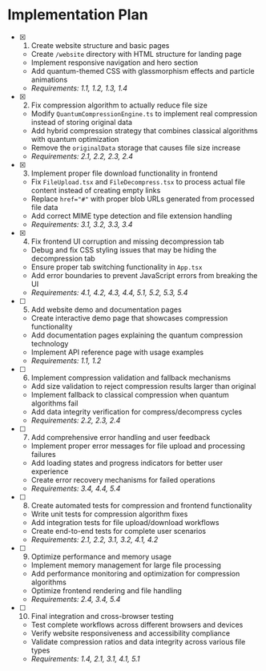 # Implementation Plan

- [x] 1. Create website structure and basic pages
  - Create `/website` directory with HTML structure for landing page
  - Implement responsive navigation and hero section
  - Add quantum-themed CSS with glassmorphism effects and particle animations
  - _Requirements: 1.1, 1.2, 1.3, 1.4_

- [x] 2. Fix compression algorithm to actually reduce file size
  - Modify `QuantumCompressionEngine.ts` to implement real compression instead of storing original data
  - Add hybrid compression strategy that combines classical algorithms with quantum optimization
  - Remove the `originalData` storage that causes file size increase
  - _Requirements: 2.1, 2.2, 2.3, 2.4_

- [x] 3. Implement proper file download functionality in frontend
  - Fix `FileUpload.tsx` and `FileDecompress.tsx` to process actual file content instead of creating empty links
  - Replace `href="#"` with proper blob URLs generated from processed file data
  - Add correct MIME type detection and file extension handling
  - _Requirements: 3.1, 3.2, 3.3, 3.4_

- [x] 4. Fix frontend UI corruption and missing decompression tab
  - Debug and fix CSS styling issues that may be hiding the decompression tab
  - Ensure proper tab switching functionality in `App.tsx`
  - Add error boundaries to prevent JavaScript errors from breaking the UI
  - _Requirements: 4.1, 4.2, 4.3, 4.4, 5.1, 5.2, 5.3, 5.4_

- [ ] 5. Add website demo and documentation pages
  - Create interactive demo page that showcases compression functionality
  - Add documentation pages explaining the quantum compression technology
  - Implement API reference page with usage examples
  - _Requirements: 1.1, 1.2_

- [ ] 6. Implement compression validation and fallback mechanisms
  - Add size validation to reject compression results larger than original
  - Implement fallback to classical compression when quantum algorithms fail
  - Add data integrity verification for compress/decompress cycles
  - _Requirements: 2.2, 2.3, 2.4_

- [ ] 7. Add comprehensive error handling and user feedback
  - Implement proper error messages for file upload and processing failures
  - Add loading states and progress indicators for better user experience
  - Create error recovery mechanisms for failed operations
  - _Requirements: 3.4, 4.4, 5.4_

- [ ] 8. Create automated tests for compression and frontend functionality
  - Write unit tests for compression algorithm fixes
  - Add integration tests for file upload/download workflows
  - Create end-to-end tests for complete user scenarios
  - _Requirements: 2.1, 2.2, 3.1, 3.2, 4.1, 4.2_

- [ ] 9. Optimize performance and memory usage
  - Implement memory management for large file processing
  - Add performance monitoring and optimization for compression algorithms
  - Optimize frontend rendering and file handling
  - _Requirements: 2.4, 3.4, 5.4_

- [ ] 10. Final integration and cross-browser testing
  - Test complete workflows across different browsers and devices
  - Verify website responsiveness and accessibility compliance
  - Validate compression ratios and data integrity across various file types
  - _Requirements: 1.4, 2.1, 3.1, 4.1, 5.1_